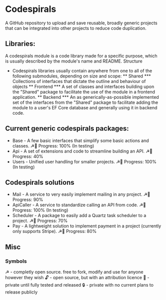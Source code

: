 # Codespirals

A GitHub repository to upload and save reusable, broadly generic projects that can be integrated into other projects to reduce code duplication.

## Libraries:
A codespirals module is a code library made for a specific purpose, which is usually described by the module's name and README.
Structure
* Codespirals libraries usually contain anywhere from one to all of the following submodules, depending on size and scope:
 ** Shared
  *** Collections of interfaces that dictate the outline and behaviour of objects 
 ** Frontend
  *** A set of classes and interfaces building upon the "Shared" package to facilitate the use of the module in a frontend application. 
 ** Backend
 *** An as generically-as-possible implemented set of the interfaces from the "Shared" package to facilitate adding the module to a user's EF Core database and generally using it in backend code.

## Current generic codespirals packages:
* Base - A few basic interfaces that simplify some basic actions and classes. ☭🔑 Progress: 100% (In testing)
* Api - A set of extensions and code to streamline building an API. ☭🔑 Progress: 40%
* Users - Unified user handling for smaller projects. ☭🔑 Progress: 100% (In testing)

## Codespirals solutions
* Mail - A service to very easily implement mailing in any project. ☭🔑 Progress: 90%
* ApiCaller - A service to standardize calling an API from code. ☭🔑 Progress: 100% (In testing)
* Scheduler - A package to easily add a Quartz task scheduler to a project. ☭🔑 Progress: 70%
* Pay - A lightweight solution to implement payment in a project (currently only supports Stripe). ☭🔑 Progress: 80%


## Misc
### Symbols
☭ - completly open source. free to fork, modify and use for anyone however they wish
🔓 - open source, but with an attribution licence
🔑 - private until fully tested and released
🔒 - private with no current plans to release publicly
